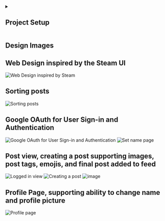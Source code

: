 <details><summary><h2>Project Setup</h2></summary>

Initialize a new Node.js project and install Express:
```
npm init -y
npm install express
npm install express-handlebars
npm install express-session
npm install canvas
npm install dotenv
npm install googleapis
npm install sqlite
npm install sqlite3
npm install multer
```

Set environment variables in ``.env``:
```
EMOJI_API_KEY=(emoji-api key)
CLIENT_SECRET=(Google OAuth Secret)
CLIENT_ID=(Google OAuth Client ID).apps.googleusercontent.com
DATABASE_PATH=your_database_file.db
```

Initialize database:
```
node populatedb.js
```

Start server:
```
node server.js
```

</details>

<h2>Design Images</h2>

## Web Design inspired by the Steam UI
![Web Design inspired by Steam](https://github.com/user-attachments/assets/28762201-7946-4e40-b15a-b412b48e0d08)


## Sorting posts
![Sorting posts](https://github.com/user-attachments/assets/7b97a46e-086a-424b-9d8d-f8d4c39235b8)


## Google OAuth for User Sign-in and Authentication
![Google OAuth for User Sign-in and Authentication](https://github.com/user-attachments/assets/a9297f99-b957-418e-9348-e021afd98a83)
![Set name page](https://github.com/user-attachments/assets/1a69cbc5-485a-4dd8-9a86-3999be71fd93)

## Post view, creating a post supporting images, post tags, emojis, and final post added to feed
![Logged in view](https://github.com/user-attachments/assets/adc0eaec-672c-4b04-b16a-2f6c8518883b)
![Creating a post](https://github.com/user-attachments/assets/834e709d-6d26-4b1d-9d2c-5bab8f3bbf93)
![image](https://github.com/user-attachments/assets/7fdf51b3-c16a-4783-bbf7-9faaccf1f7ee)

## Profile Page, supporting ability to change name and profile picture
![Profile page](https://github.com/user-attachments/assets/01081715-b3a2-442c-83b2-f9781e767026)

